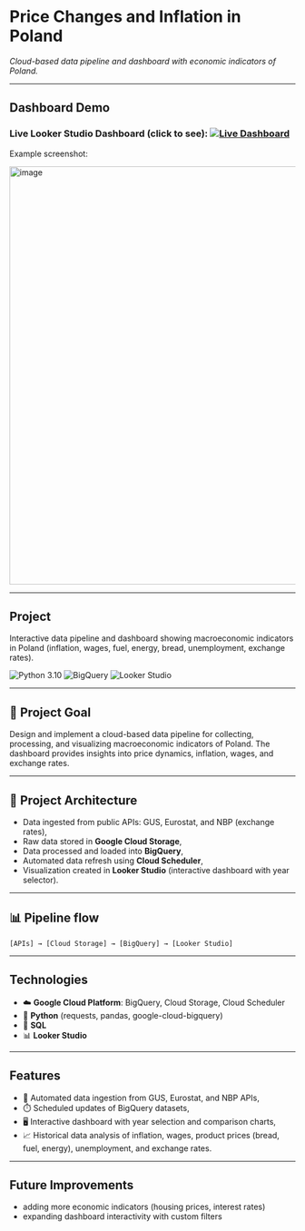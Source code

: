 # Price Changes and Inflation in Poland
*Cloud-based data pipeline and dashboard with economic indicators of Poland.*

---

## Dashboard Demo

### Live Looker Studio Dashboard (click to see): [![Live Dashboard](https://img.shields.io/badge/Live%20Dashboard-Blue)](https://lookerstudio.google.com/reporting/ad47fc1c-771f-4632-bb84-a67096e62b93)

Example screenshot:

<img width="986" height="737" alt="image" src="https://github.com/user-attachments/assets/1a2590f8-410d-48b3-819c-fc4bfdcd7baa" />

---

## Project

Interactive data pipeline and dashboard showing macroeconomic indicators in Poland (inflation, wages, fuel, energy, bread, unemployment, exchange rates).

![Python 3.10](https://img.shields.io/badge/Python-3.10-blue) ![BigQuery](https://img.shields.io/badge/BigQuery-GCP-blueviolet) ![Looker Studio](https://img.shields.io/badge/Looker%20Studio-Data%20Viz-orange)

---

## 🎯 Project Goal

Design and implement a cloud-based data pipeline for collecting, processing, and visualizing macroeconomic indicators of Poland. The dashboard provides insights into price dynamics, inflation, wages, and exchange rates.

---

## 📐 Project Architecture
- Data ingested from public APIs: GUS, Eurostat, and NBP (exchange rates),
- Raw data stored in **Google Cloud Storage**,
- Data processed and loaded into **BigQuery**,
- Automated data refresh using **Cloud Scheduler**,
- Visualization created in **Looker Studio** (interactive dashboard with year selector). 

---

## 📊 Pipeline flow
```[APIs] → [Cloud Storage] → [BigQuery] → [Looker Studio]```

---

## Technologies
- ☁️ **Google Cloud Platform**: BigQuery, Cloud Storage, Cloud Scheduler  
- 🐍 **Python** (requests, pandas, google-cloud-bigquery)  
- 💾 **SQL**  
- 📊 **Looker Studio**  

---

## Features
- 🔄 Automated data ingestion from GUS, Eurostat, and NBP APIs,
- ⏱️ Scheduled updates of BigQuery datasets,
- 🖥️ Interactive dashboard with year selection and comparison charts, 
- 📈 Historical data analysis of inflation, wages, product prices (bread, fuel, energy), unemployment, and exchange rates.

---


## Future Improvements

* adding more economic indicators (housing prices, interest rates)
* expanding dashboard interactivity with custom filters

